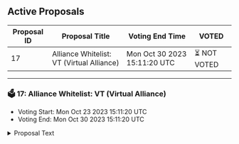## Active Proposals

| Proposal ID | Proposal Title | Voting End Time | VOTED |
|-------------|----------------|-----------------|-------|
| 17 | Alliance Whitelist: VT (Virtual Alliance) | Mon Oct 30 2023 15:11:20 UTC | ⏳ NOT VOTED |

---

### 🗳 17: Alliance Whitelist: VT (Virtual Alliance)
- Voting Start: Mon Oct 23 2023 15:11:20 UTC
- Voting End: Mon Oct 30 2023 15:11:20 UTC

<details>
<summary>Proposal Text</summary>
 
**Objective:** The Migaloo Foundation proposes to whitelist the Virtual Alliance Token (VT) on Migaloo.
**Reward Weighting:** The Migaloo Foundation seeks to assign VT a reward weight 0.05. This will allow the Foundation to support vital ecosystem areas without generating extra token inflation.
**Initial Asset Whitelisting:**
- **75% WHALE/USDC LP:** This will provide robust liquidity for Migaloo's primary pool.
- **20% mUSDC:** This encourages deposits into Ginkou, fortifying the lending and borrowing of amp and bone assets. These benefits extend to several liquid staking products from Backbone Labs and Eris Protocol, White Whale satellite markets, and Migaloo's NFT marketplace.
- **5% ASH:** This percentage supports the narrative of burning the whale.

**Ownership & Control:** The Migaloo Foundation retains control over the smart contract and the gauge, ensuring thoughtful testing and prompt decision-making. Eventually, the Foundation will provide a path for increased decentralization.
</details>
